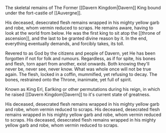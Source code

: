 The skeletal remains of The Former [[Davern Kingdom|Davern]] King bound under the fort-castle of [[Auvergne]].

His deceased, desecrated flesh remains wrapped in his mighty yellow garb and robe, whom vermin reduced to scraps.
He remains aware, having to look at the world from below.
He was the first king to sit atop the [[throne of ascension]], and the last to be granted divine reason by it. In the end, everything eventually demands, and forcibly takes, its toll. 



Revered to as God by the citizens and people of Davern, yet He has been forgotten if not for folk and rumours. Regardless, as if for spite, his bones and flesh, torn apart from another, exist onwards. 
Both knowing they'll never be, never see, never know. What was whole once will not be true again. 
The flesh, locked in a coffin, mummified, yet refusing to decay.
The bones, restrained onto the Throne, inanimate, yet full of spirit. 

Known as King Erl, Earlking or other permutations during his reign, in which he raised [[Davern Kingdom|Davern]] to it's current state of greatness. 



His deceased, desecrated flesh remains wrapped in his mighty yellow garb and robe, whom vermin reduced to scraps.
His deceased, desecrated flesh remains wrapped in his mighty yellow garb and robe, whom vermin reduced to scraps.
His deceased, desecrated flesh remains wrapped in his mighty yellow garb and robe, whom vermin reduced to scraps.
